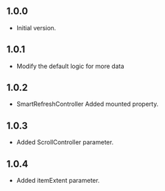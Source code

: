 ## 1.0.0

- Initial version.

## 1.0.1

- Modify the default logic for more data

## 1.0.2
- SmartRefreshController Added mounted property.

## 1.0.3
- Added ScrollController parameter.

## 1.0.4
- Added itemExtent parameter.